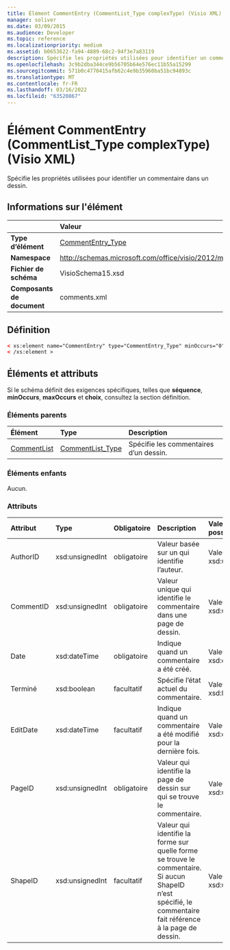 ```yaml
---
title: Élément CommentEntry (CommentList_Type complexType) (Visio XML)
manager: soliver
ms.date: 03/09/2015
ms.audience: Developer
ms.topic: reference
ms.localizationpriority: medium
ms.assetid: b0653622-fa94-4889-68c2-94f3e7a83119
description: Spécifie les propriétés utilisées pour identifier un commentaire dans un dessin.
ms.openlocfilehash: 3c9b2dba344ce9b56705b64e576ec11b55a15299
ms.sourcegitcommit: 571b0c4770415afb62c4e9b35960ba51bc94893c
ms.translationtype: MT
ms.contentlocale: fr-FR
ms.lasthandoff: 03/16/2022
ms.locfileid: "63520867"
---
```

# <a name="commententry-element-commentlist_type-complextype-visio-xml"></a>Élément CommentEntry (CommentList_Type complexType) (Visio XML)

Spécifie les propriétés utilisées pour identifier un commentaire dans un dessin.
  
## <a name="element-information"></a>Informations sur l'élément

||Valeur |
|:-----|:-----|
|**Type d’élément** <br/> |[CommentEntry_Type](commententry_type-complextypevisio-xml.md) <br/> |
|**Namespace** <br/> |http://schemas.microsoft.com/office/visio/2012/main  <br/> |
|**Fichier de schéma** <br/> |VisioSchema15.xsd  <br/> |
|**Composants de document** <br/> |comments.xml  <br/> |
   
## <a name="definition"></a>Définition

```XML
< xs:element name="CommentEntry" type="CommentEntry_Type" minOccurs="0" maxOccurs="unbounded" >
< /xs:element >
```

## <a name="elements-and-attributes"></a>Éléments et attributs

Si le schéma définit des exigences spécifiques, telles que **séquence**, **minOccurs**, **maxOccurs** et **choix**, consultez la section définition. 
  
### <a name="parent-elements"></a>Éléments parents

|**Élément**|**Type**|**Description**|
|:-----|:-----|:-----|
|[CommentList](commentlist-element-comments_type-complextypevisio-xml.md) <br/> |[CommentList_Type](commentlist_type-complextypevisio-xml.md) <br/> |Spécifie les commentaires d’un dessin. |
   
### <a name="child-elements"></a>Éléments enfants

Aucun.
  
### <a name="attributes"></a>Attributs

|**Attribut**|**Type**|**Obligatoire**|**Description**|**Valeurs possibles**|
|:-----|:-----|:-----|:-----|:-----|
|AuthorID  <br/> |xsd:unsignedInt  <br/> |obligatoire  <br/> |Valeur basée sur un qui identifie l’auteur. |Valeurs du type xsd:unsignedInt. |
|CommentID  <br/> |xsd:unsignedInt  <br/> |obligatoire  <br/> |Valeur unique qui identifie le commentaire dans une page de dessin. |Valeurs du type xsd:unsignedInt. |
|Date  <br/> |xsd:dateTime  <br/> |obligatoire  <br/> |Indique quand un commentaire a été créé. |Valeurs du type xsd:dateTime. |
|Terminé  <br/> |xsd:boolean  <br/> |facultatif  <br/> |Spécifie l’état actuel du commentaire. |Valeurs du type xsd:boolean. |
|EditDate  <br/> |xsd:dateTime  <br/> |facultatif  <br/> |Indique quand un commentaire a été modifié pour la dernière fois. |Valeurs du type xsd:dateTime. |
|PageID  <br/> |xsd:unsignedInt  <br/> |obligatoire  <br/> |Valeur qui identifie la page de dessin sur qui se trouve le commentaire. |Valeurs du type xsd:unsignedInt. |
|ShapeID  <br/> |xsd:unsignedInt  <br/> |facultatif  <br/> |Valeur qui identifie la forme sur quelle forme se trouve le commentaire. Si aucun ShapeID n’est spécifié, le commentaire fait référence à la page de dessin. |Valeurs du type xsd:unsignedInt. |
   

